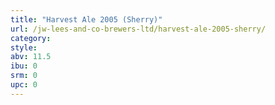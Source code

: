 ```yaml
---
title: "Harvest Ale 2005 (Sherry)"
url: /jw-lees-and-co-brewers-ltd/harvest-ale-2005-sherry/
category: 
style: 
abv: 11.5
ibu: 0
srm: 0
upc: 0
---
```


